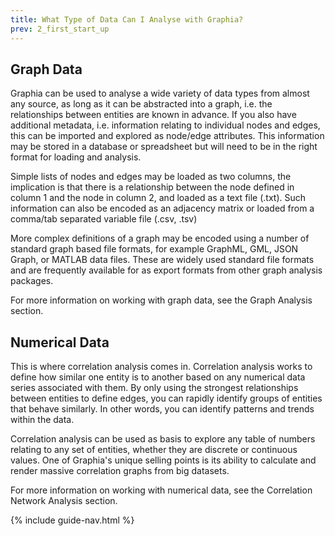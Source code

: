 ```yaml
---
title: What Type of Data Can I Analyse with Graphia?
prev: 2_first_start_up
---
```


## Graph Data
Graphia can be used to analyse a wide variety of data types from almost any source, as long as it can be abstracted into a graph, i.e. the relationships between entities are known in advance. If you also have additional metadata, i.e. information relating to individual nodes and edges, this can be imported and explored as node/edge attributes. This information may be stored in a database or spreadsheet but will need to be in the right format for loading and analysis.

Simple lists of nodes and edges may be loaded as two columns, the implication is that there is a relationship between the node defined in column 1 and the node in column 2, and loaded as a text file (.txt). Such information can also be encoded as an adjacency matrix or loaded from a comma/tab separated variable file (.csv, .tsv)

More complex definitions of a graph may be encoded using a number of standard graph based file formats, for example GraphML, GML, JSON Graph, or MATLAB data files. These are widely used standard file formats and are frequently available for as export formats from other graph analysis packages.

For more information on working with graph data, see the Graph Analysis section.

## Numerical Data
This is where correlation analysis comes in. Correlation analysis works to define how similar one entity is to another based on any numerical data series associated with them. By only using the strongest relationships between entities to define edges, you can rapidly identify groups of entities that behave similarly. In other words, you can identify patterns and trends within the data.

Correlation analysis can be used as basis to explore any table of numbers relating to any set of entities, whether they are discrete or continuous values. One of Graphia's unique selling points is its ability to calculate and render massive correlation graphs from big datasets.

For more information on working with numerical data, see the Correlation Network Analysis section.

{% include guide-nav.html %}
